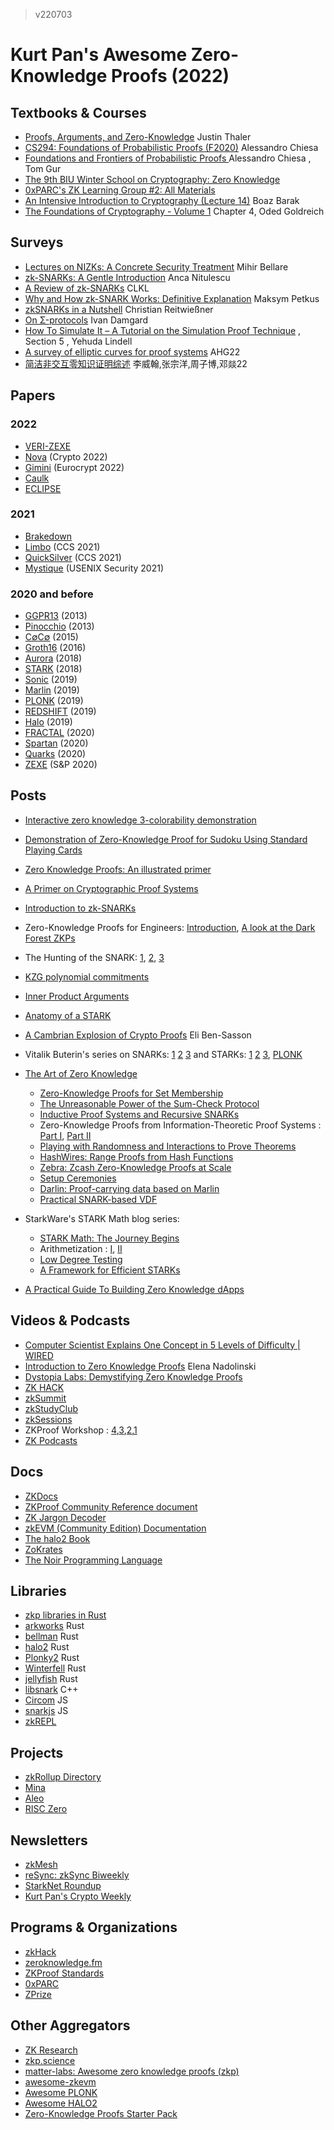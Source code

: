 > v220703
# Kurt Pan's Awesome Zero-Knowledge Proofs (2022) 

## Textbooks & Courses
- [Proofs, Arguments, and Zero-Knowledge](https://people.cs.georgetown.edu/jthaler/ProofsArgsAndZK.html) Justin Thaler
- [CS294: Foundations of Probabilistic Proofs (F2020)](http://people.eecs.berkeley.edu/~alexch/classes/CS294-F2020.html) Alessandro Chiesa
- [Foundations and Frontiers of Probabilistic Proofs ](https://www.msri.org/summer_schools/931) Alessandro Chiesa , Tom Gur
- [The 9th BIU Winter School on Cryptography: Zero Knowledge](https://cyber.biu.ac.il/event/the-9th-biu-winter-school-on-cryptography/)
- [0xPARC's ZK Learning Group #2: All Materials](https://0xparc.notion.site/ZK-Learning-Group-2-All-Materials-b199ae33734f40db8b757b6fe3428f81)
- [An Intensive Introduction to Cryptography (Lecture 14)](https://intensecrypto.org/public/lec_14_zero_knowledge.html) Boaz Barak
- [The Foundations of Cryptography - Volume 1](https://www.wisdom.weizmann.ac.il/~oded/foc-vol1.html) Chapter 4, Oded Goldreich

## Surveys
- [Lectures on NIZKs: A Concrete Security Treatment](https://cseweb.ucsd.edu/~mihir/cse208-Wi20/main.pdf) Mihir Bellare
- [zk-SNARKs: A Gentle Introduction](https://www.di.ens.fr/~nitulesc/files/Survey-SNARKs.pdf) Anca Nitulescu
- [A Review of zk-SNARKs](https://arxiv.org/pdf/2202.06877.pdf) CLKL
- [Why and How zk-SNARK Works: Definitive Explanation](http://petkus.info/papers/WhyAndHowZkSnarkWorks.pdf) Maksym Petkus
- [zkSNARKs in a Nutshell](http://chriseth.github.io/notes/articles/zksnarks/zksnarks.pdf) Christian Reitwießner
- [On Σ-protocols](https://cs.au.dk/~ivan/Sigma.pdf) Ivan Damgard
- [How To Simulate It – A Tutorial on the Simulation Proof Technique](https://eprint.iacr.org/2016/046.pdf) , Section 5 , Yehuda Lindell
- [A survey of elliptic curves for proof systems](https://eprint.iacr.org/2022/586) AHG22
- [简洁非交互零知识证明综述](http://www.jcr.cacrnet.org.cn/CN/Y2022/V9/I3/379) 李威翰,张宗洋,周子博,邓燚22

## Papers

### 2022
- [VERI-ZEXE](https://eprint.iacr.org/2022/802.pdf)
- [Nova](https://eprint.iacr.org/2021/370.pdf) (Crypto 2022)
- [Gimini](https://eprint.iacr.org/2022/420.pdf) (Eurocrypt 2022)
- [Caulk](https://eprint.iacr.org/2022/621.pdf)
- [ECLIPSE](https://eprint.iacr.org/2021/934.pdf)

### 2021
- [Brakedown](https://eprint.iacr.org/2021/1043.pdf) 
- [Limbo](https://eprint.iacr.org/2021/215.pdf) (CCS 2021)
- [QuickSilver](https://eprint.iacr.org/2021/076.pdf) (CCS 2021)
- [Mystique](https://eprint.iacr.org/2021/730.pdf) (USENIX Security 2021)


### 2020 and before
- [GGPR13](https://eprint.iacr.org/2012/215.pdf) (2013)
- [Pinocchio](https://eprint.iacr.org/2013/279.pdf) (2013)
- [C∅C∅](https://eprint.iacr.org/2015/1093.pdf) (2015)
- [Groth16](https://eprint.iacr.org/2016/260.pdf) (2016)
- [Aurora](https://eprint.iacr.org/2018/828.pdf) (2018)
- [STARK](https://eprint.iacr.org/2018/046.pdf) (2018)
- [Sonic](https://eprint.iacr.org/2019/099.pdf) (2019)
- [Marlin](https://eprint.iacr.org/2019/1047.pdf) (2019)
- [PLONK](https://eprint.iacr.org/2019/953.pdf) (2019)
- [REDSHIFT](https://eprint.iacr.org/2019/1400.pdf) (2019)
- [Halo](https://eprint.iacr.org/2019/1021.pdf) (2019)
- [FRACTAL](https://eprint.iacr.org/2019/1076.pdf) (2020)
- [Spartan](https://eprint.iacr.org/2019/550.pdf) (2020)
- [Quarks](https://eprint.iacr.org/2020/1275.pdf) (2020)
- [ZEXE](https://eprint.iacr.org/2018/962.pdf) (S&P 2020)



## Posts
- [Interactive zero knowledge 3-colorability demonstration](http://web.mit.edu/~ezyang/Public/graph/svg.html)
- [Demonstration of Zero-Knowledge Proof for Sudoku Using Standard Playing Cards](https://www.wisdom.weizmann.ac.il/~naor/PAPERS/SUDOKU_DEMO/)
- [Zero Knowledge Proofs: An illustrated primer](https://blog.cryptographyengineering.com/2014/11/27/zero-knowledge-proofs-illustrated-primer/)
- [A Primer on Cryptographic Proof Systems](https://jumpcrypto.com/a-primer-on-proof-systems/)
- [Introduction to zk-SNARKs](https://blog.decentriq.com/zk-snarks-primer-part-one/)
- Zero-Knowledge Proofs for Engineers: [Introduction](https://blog.zkga.me/intro-to-zksnarks), [A look at the Dark Forest ZKPs](https://blog.zkga.me/df-init-circuit)
- The Hunting of the SNARK: [1](https://medium.com/aztec-protocol/the-hunting-of-the-snark-1-3-a610c28317c7), [2](https://medium.com/aztec-protocol/the-hunting-of-the-snark-2-3-673e1830938f), [3](https://medium.com/aztec-protocol/the-hunting-of-the-snark-3-3-c0a6e17c6d92)
- [KZG polynomial commitments](https://dankradfeist.de/ethereum/2020/06/16/kate-polynomial-commitments.html)
- [Inner Product Arguments](https://dankradfeist.de/ethereum/2021/07/27/inner-product-arguments.html)
- [Anatomy of a STARK](https://aszepieniec.github.io/stark-anatomy/)
- [A Cambrian Explosion of Crypto Proofs](https://nakamoto.com/cambrian-explosion-of-crypto-proofs/) Eli Ben-Sasson
- Vitalik Buterin's series on SNARKs: [1](https://vitalik.ca/general/2016/12/10/qap.html) [2](https://vitalik.ca/general/2017/01/14/exploring_ecp.html) [3](https://vitalik.ca/general/2017/02/01/zk_snarks.html) and STARKs: [1](https://vitalik.ca/general/2017/11/09/starks_part_1.html) [2](https://vitalik.ca/general/2017/11/22/starks_part_2.html) [3](https://vitalik.ca/general/2018/07/21/starks_part_3.html), [PLONK](https://vitalik.ca/general/2019/09/22/plonk.html)

- [The Art of Zero Knowledge](https://zkproof.org/blog/)
    - [Zero-Knowledge Proofs for Set Membership](https://zkproof.org/2020/02/27/zkp-set-membership/)
    - [The Unreasonable Power of the Sum-Check Protocol](https://zkproof.org/2020/03/16/sum-checkprotocol/)
    - [Inductive Proof Systems and Recursive SNARKs](https://zkproof.org/2020/06/08/recursive-snarks/)
    - Zero-Knowledge Proofs from Information-Theoretic Proof Systems : [Part I](https://zkproof.org/2020/08/12/information-theoretic-proof-systems/), [Part II](https://zkproof.org/2020/10/15/information-theoretic-proof-systems-part-ii/)
    - [Playing with Randomness and Interactions to Prove Theorems](https://zkproof.org/2020/10/15/randomness-and-interactions/)
    - [HashWires: Range Proofs from Hash Functions](https://zkproof.org/2021/05/05/hashwires-range-proofs-from-hash-functions/)
    - [Zebra: Zcash Zero-Knowledge Proofs at Scale](https://zkproof.org/2021/06/03/zebra-zcash-zero-knowledge-proofs-at-scale/)
    - [Setup Ceremonies](https://zkproof.org/2021/06/30/setup-ceremonies/)
    - [Darlin: Proof-carrying data based on Marlin](https://zkproof.org/2021/09/29/darlin-recursive-proofs/)
    - [Practical SNARK-based VDF](https://zkproof.org/2021/11/24/practical-snark-based-vdf/)

- StarkWare's STARK Math blog series:
    - [STARK Math: The Journey Begins](https://medium.com/starkware/stark-math-the-journey-begins-51bd2b063c71)
    - Arithmetization : [I](https://medium.com/starkware/arithmetization-i-15c046390862), [II](https://medium.com/starkware/arithmetization-ii-403c3b3f4355)
    - [Low Degree Testing](https://medium.com/starkware/low-degree-testing-f7614f5172db)
    - [A Framework for Efficient STARKs](https://medium.com/starkware/a-framework-for-efficient-starks-19608ba06fbe)

- [A Practical Guide To Building Zero Knowledge dApps](https://kndrck.co/posts/practical_guide_build_zk_dapps/)

## Videos & Podcasts
- [Computer Scientist Explains One Concept in 5 Levels of Difficulty | WIRED](https://www.youtube.com/watch?v=fOGdb1CTu5c)
- [Introduction to Zero Knowledge Proofs](https://www.youtube.com/watch?v=BT88s7_VtC8&t=1s) Elena Nadolinski
- [Dystopia Labs: Demystifying Zero Knowledge Proofs](https://www.youtube.com/watch?v=_6TqUNVLChc)
- [ZK HACK](https://www.youtube.com/playlist?list=PLj80z0cJm8QFGB6AsiAG3EB06L7xr5S1c)
- [zkSummit](https://www.youtube.com/playlist?list=PLj80z0cJm8QFnY6VLVa84nr-21DNvjWH7)
- [zkStudyClub](https://www.youtube.com/playlist?list=PLj80z0cJm8QHm_9BdZ1BqcGbgE-BEn-3Y)
- [zkSessions](https://www.youtube.com/playlist?list=PLj80z0cJm8QEz6BotG4SkGSCupwkPonCZ)
- ZKProof Workshop : [4](https://www.youtube.com/playlist?list=PLOEty2U8Y69Xkgt7fdNl7FtlzUcu_Ho0c),[3](https://www.youtube.com/playlist?list=PLOEty2U8Y69XuIbGzSPzOR38lHUyf_v-y),[2](https://www.youtube.com/playlist?list=PLOEty2U8Y69VKX0THZvO_liqwV3Ngf1wt),[1](https://www.youtube.com/playlist?list=PLOEty2U8Y69XadRILKwdG5eADUdAJ96ou)
- [ZK Podcasts](https://zeroknowledge.fm/episodes/)


## Docs
- [ZKDocs](https://www.zkdocs.com/)
- [ZKProof Community Reference document](https://docs.zkproof.org/reference.pdf)
- [ZK Jargon Decoder](https://nmohnblatt.github.io/zk-jargon-decoder/foreword.html)
- [zkEVM (Community Edition) Documentation](https://appliedzkp.github.io/zkevm-docs/)
- [The halo2 Book](https://zcash.github.io/halo2/)
- [ZoKrates](https://zokrates.github.io/introduction.html)
- [The Noir Programming Language](https://noir-lang.github.io/book/index.html)

## Libraries 
- [zkp libraries in Rust](https://cryptography.rs/#zero-knowledge-proofs)
- [arkworks](http://arkworks.rs) Rust
- [bellman](https://github.com/zkcrypto/bellman) Rust
- [halo2](https://github.com/zcash/halo2) Rust
- [Plonky2](https://github.com/mir-protocol/plonky2) Rust
- [Winterfell](https://github.com/novifinancial/winterfell) Rust
- [jellyfish](https://github.com/EspressoSystems/jellyfish) Rust
- [libsnark](https://github.com/scipr-lab/libsnark) C++
- [Circom](https://iden3.io/circom) JS
- [snarkjs](https://github.com/iden3/snarkjs) JS
- [zkREPL](https://zkrepl.dev/)


## Projects
- [zkRollup Directory](https://www.zkrollups.xyz/)
- [Mina](https://minaprotocol.com/)
- [Aleo](https://www.aleo.org/)
- [RISC Zero](https://www.risczero.com/)
## Newsletters
- [zkMesh](https://zkmesh.substack.com/)
- [reSync: zkSync Biweekly](https://pseudotheos.substack.com/archive)
- [StarkNet Roundup](https://swagtimus.substack.com/archive)
- [Kurt Pan's Crypto Weekly](https://www.getrevue.co/profile/kurtpan)

## Programs & Organizations
- [zkHack](https://www.zkhack.dev/)
- [zeroknowledge.fm](https://zeroknowledge.fm/)
- [ZKProof Standards](https://zkproof.org/)
- [0xPARC](https://0xparc.org/blog/)
- [ZPrize](https://www.zprize.io/)

## Other Aggregators
- [ZK Research](https://0xst.notion.site/ZK-Research-94ba836c3b2a4e2491a871364ee5b13b)
- [zkp.science](https://zkp.science/)
- [matter-labs: Awesome zero knowledge proofs (zkp)](https://github.com/matter-labs/awesome-zero-knowledge-proofs)
- [awesome-zkevm](https://github.com/LuozhuZhang/awesome-zkevm)
- [Awesome PLONK](https://github.com/fluidex/awesome-plonk)
- [Awesome HALO2](https://github.com/adria0/awesome-halo2)
- [Zero-Knowledge Proofs Starter Pack](https://ethresear.ch/t/zero-knowledge-proofs-starter-pack/4519)